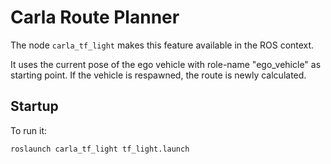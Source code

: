 # Carla Route Planner

The node `carla_tf_light` makes this feature available in the ROS context.

It uses the current pose of the ego vehicle with role-name "ego_vehicle" as starting point. If the
vehicle is respawned, the route is newly calculated.

## Startup

To run it:

```
roslaunch carla_tf_light tf_light.launch
```
